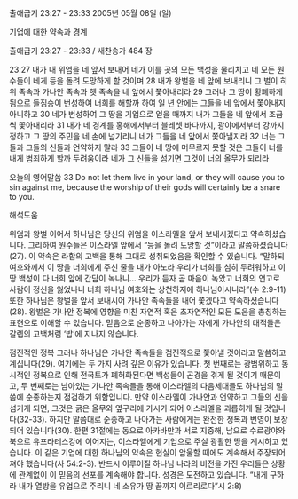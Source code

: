출애굽기 23:27 - 23:33 
2005년 05월 08일 (일)

기업에 대한 약속과 경계



출애굽기 23:27 - 23:33 / 새찬송가 484 장


23:27 내가 내 위엄을 네 앞서 보내어 네가 이를 곳의 모든 백성을 물리치고 네 모든 원수들이 네게 등을 돌려 도망하게 할 것이며 28 내가 왕벌을 네 앞에 보내리니 그 벌이 히위 족속과 가나안 족속과 헷 족속을 네 앞에서 쫓아내리라 29 그러나 그 땅이 황폐하게 됨으로 들짐승이 번성하여 너희를 해할까 하여 일 년 안에는 그들을 네 앞에서 쫓아내지 아니하고 30 네가 번성하여 그 땅을 기업으로 얻을 때까지 내가 그들을 네 앞에서 조금씩 쫓아내리라 31 내가 네 경계를 홍해에서부터 블레셋 바다까지, 광야에서부터 강까지 정하고 그 땅의 주민을 네 손에 넘기리니 네가 그들을 네 앞에서 쫓아낼지라 32 너는 그들과 그들의 신들과 언약하지 말라 33 그들이 네 땅에 머무르지 못할 것은 그들이 너를 내게 범죄하게 할까 두려움이라 네가 그 신들을 섬기면 그것이 너의 올무가 되리라 

오늘의 영어말씀 
33 Do not let them live in your land, or they will cause you to sin against me, because the worship of their gods will certainly be a snare to you.

해석도움





위엄과 왕벌 
이어서 하나님은 당신의 위엄을 이스라엘을 앞서 보내시겠다고 약속하셨습니다. 그리하여 원수들은 이스라엘 앞에서 “등을 돌려 도망할 것”이라고 말씀하셨습니다(27). 이 약속은 라합의 고백을 통해 그대로 성취되었음을 확인할 수 있습니다. “말하되 여호와께서 이 땅을 너희에게 주신 줄을 내가 아노라 우리가 너희를 심히 두려워하고 이 땅 백성이 다 너희 앞에 간담이 녹나니… 우리가 듣자 곧 마음이 녹았고 너희의 연고로 사람이 정신을 잃었나니 너희 하나님 여호와는 상천하지에 하나님이시니라”(수 2:9-11) 또한 하나님은 왕벌을 앞서 보내시어 가나안 족속들을 내어 쫓겠다고 약속하셨습니다(28). 왕벌은 가나안 정복에 영향을 미친 자연적 혹은 초자연적인 모든 도움을 총칭하는 표현으로 이해할 수 있습니다. 믿음으로 순종하고 나아가는 자에게 가나안의 대적들은 갈렙의 고백처럼 ‘밥’에 지나지 않습니다. 

점진적인 정복 
그러나 하나님은 가나안 족속들을 점진적으로 쫓아낼 것이라고 말씀하고 계십니다(29). 여기에는 두 가지 사려 깊은 이유가 있습니다. 첫 번째로는 광범위하고 동시적인 정복으로 인해 전국토가 폐허화된다면 백성들이 곤경을 겪게 될 것이기 때문이고, 두 번째로는 남아있는 가나안 족속들을 통해 이스라엘의 다음세대들도 하나님의 말씀에 순종하는지 점검하기 위함입니다. 만약 이스라엘이 가나안과 언약하고 그들의 신을 섬기게 되면, 그것은 굵은 올무와 옆구리에 가시가 되어 이스라엘을 괴롭히게 될 것입니다(32-33). 하지만 말씀대로 순종하고 나아가는 사람에게는 완전한 정복과 번영이 보장되어 있습니다(30). 한편 31절에는 동으로 아카바만과 서로 지중해, 남으로 수르광야와 북으로 유프라테스강에 이어지는, 이스라엘에게 기업으로 주실 광활한 땅을 계시하고 있습니다. 이 같은 기업에 대한 하나님의 약속은 현실이 암울할 때에도 계속해서 주장되어져야 했습니다(사 54:2-3). 반드시 이루어질 하나님 나라의 비전을 가진 우리들은 상황에 관계없이 이 믿음의 선포를 계속해야 합니다. 성경은 도전하고 있습니다. “내게 구하라 내가 열방을 유업으로 주리니 네 소유가 땅 끝까지 이르리로다”시 2:8)